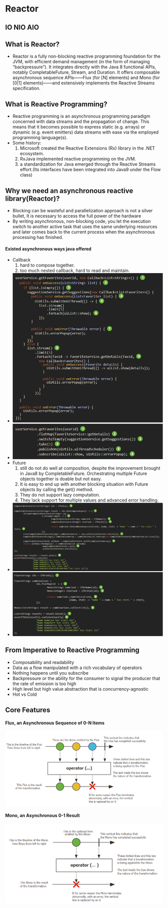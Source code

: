 # Reactor
## IO NIO AIO
## What is Reactor?
- Reactor is a fully non-blocking reactive programming foundation for the JVM, with efficient demand management (in the form of managing “backpressure”). It integrates directly with the Java 8 functional APIs, notably CompletableFuture, Stream, and Duration. It offers composable asynchronous sequence APIs——Flux (for [N] elements) and Mono (for [0|1] elements)——and extensively implements the Reactive Streams specification.
## What is Reactive Programming?
- Reactive programming is an asynchronous programming paradigm concerned with data streams and the propagation of change. This means that it becomes possible to express static (e.g. arrays) or dynamic (e.g. event emitters) data streams with ease via the employed programming language(s).
- Some history:
    1. Microsoft created the Reactive Extensions (Rx) library in the .NET ecosystem.
    2. RxJava implemented reactive programming on the JVM.
    3. a standardization for Java emerged through the Reactive Streams effort.(Its interfaces have been integrated into Java9 under the Flow class)
## Why we need an asynchronous reactive library(Reactor)?
- Blocking can be wasteful and parallelization approach is not a silver bullet,  It is necessary to access the full power of the hardware
- By writing asynchronous, non-blocking code, you let the execution switch to another active task that uses the same underlying resources and later comes back to the current process when the asynchronous processing has finished.
#### Existed asynchronous ways java offered
- Callback
    1. hard to compose together.
    2. too much nested callback, hard to read and maintain.
- ![Callback Hell](callback_hell.png) 
- ![Fix Callback Hell](callback_hell_fixed_by_reactor.png)
- Future
    1. still do not do well at composition, despite the improvement brought in Java8 by CompletableFuture. Orchestrating multiple Future objects together is doable but not easy.
    2. It is easy to end up with another blocking situation with Future objects by calling the get() method.
    3. They do not support lazy computation.
    4. They lack support for multiple values and advanced error handling.
- ![CompletableFuture combination](completablefuture_combination.png) 
- ![reactor_code_equivalent_to_future_code.png](reactor_code_equivalent_to_future_code.png)
## From Imperative to Reactive Programming
- Composability and readability 
- Data as a flow manipulated with a rich vocabulary of operators 
- Nothing happens until you subscribe 
- Backpressure or the ability for the consumer to signal the producer that the rate of emission is too high 
- High level but high value abstraction that is concurrency-agnostic
- Hot vs Cold
## Core Features
#### Flux, an Asynchronous Sequence of 0-N Items
![flux](flux.png)
#### Mono, an Asynchronous 0-1 Result
![mono](mono.png)